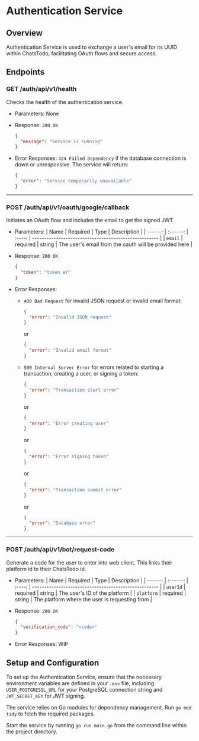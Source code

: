 # Authentication Service

## Overview

Authentication Service is used to exchange a user's email for its UUID within ChatsTodo, facilitating OAuth flows and secure access.

## Endpoints

### GET /auth/api/v1/health

Checks the health of the authentication service.

- Parameters: None

- Response: `200 OK`

  ```json
  {
    "message": "Service is running"
  }
  ```

- Error Responses: `424 Failed Dependency` if the database connection is down or unresponsive. The service will return:

  ```json
  {
    "error": "Service temporarily unavailable"
  }
  ```

---

### POST /auth/api/v1/oauth/google/callback

Initiates an OAuth flow and includes the email to get the signed JWT.

- Parameters:
  | Name | Required | Type | Description |
  | ------: | :------: | :----: | ----------------------------------------------------- |
  | `email` | required | string | The user's email from the oauth will be provided here |

- Response: `200 OK`
  ```json
  {
    "token": "token eY"
  }
  ```
- Error Responses:
  - `400 Bad Request` for invalid JSON request or invalid email format:
    ```json
    {
      "error": "Invalid JSON request"
    }
    ```
    or
    ```json
    {
      "error": "Invalid email format"
    }
    ```
  - `500 Internal Server Error` for errors related to starting a transaction, creating a user, or signing a token:
    ```json
    {
      "error": "Transaction start error"
    }
    ```
    or
    ```json
    {
      "error": "Error creating user"
    }
    ```
    or
    ```json
    {
      "error": "Error signing token"
    }
    ```
    or
    ```json
    {
      "error": "Transaction commit error"
    }
    ```
    or
    ```json
    {
      "error": "Database error"
    }
    ```

---

### POST /auth/api/v1/bot/request-code

Generate a code for the user to enter into web client. This links their platform id to their ChatsTodo id.

- Parameters:
  | Name | Required | Type | Description |
  | ------: | :------: | :----: | ----------------------------------------------------- |
  | `userId` | required | string | The user's ID of the platform |
  | `platform` | required | string | The platform where the user is requesting from |

- Response: `200 OK`

  ```json
  {
    "verification_code": "<code>"
  }
  ```

- Error Responses: WIP

## Setup and Configuration

To set up the Authentication Service, ensure that the necessary environment variables are defined in your `.env` file, including `USER_POSTGRESQL_URL` for your PostgreSQL connection string and `JWT_SECRET_KEY` for JWT signing.

The service relies on Go modules for dependency management. Run `go mod tidy` to fetch the required packages.

Start the service by running `go run main.go` from the command line within the project directory.

